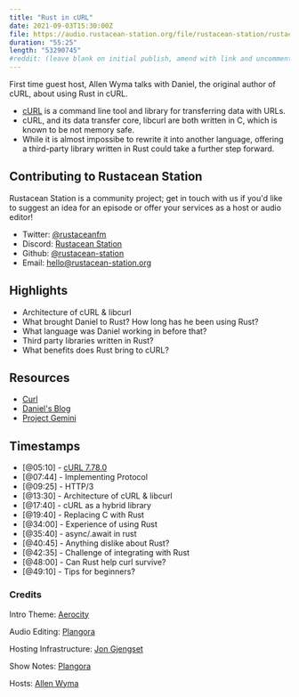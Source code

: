 ```yaml
---
title: "Rust in cURL"
date: 2021-09-03T15:30:00Z
file: https://audio.rustacean-station.org/file/rustacean-station/rustacean-station-e035-daniel-stenberg.mp3
duration: "55:25"
length: "53290745"
#reddit: (leave blank on initial publish, amend with link and uncomment this line after Reddit thread has been posted)
---
```

First time guest host, Allen Wyma talks with Daniel, the original author of cURL, about using Rust in cURL.

- [cURL](https://curl.se/) is a command line tool and library for transferring data with URLs.
- cURL, and its data transfer core, libcurl are both written in C, which is known to be not memory safe. 
- While it is almost impossibe to rewrite it into another language, offering a third-party library written in Rust could take a further step forward.

## Contributing to Rustacean Station

Rustacean Station is a community project; get in touch with us if you'd like to suggest an idea for an episode or offer your services as a host or audio editor!

- Twitter: [@rustaceanfm](https://twitter.com/rustaceanfm)
- Discord: [Rustacean Station](https://discord.gg/cHc3Gyc)
- Github: [@rustacean-station](https://github.com/rustacean-station/)
- Email: [hello@rustacean-station.org](mailto:hello@rustacean-station.org)

## Highlights

- Architecture of cURL & libcurl 
- What brought Daniel to Rust? How long has he been using Rust?
- What language was Daniel working in before that? 
- Third party libraries written in Rust?
- What benefits does Rust bring to cURL?

## Resources 
 - [Curl](https://curl.se/)
 - [Daniel's Blog](https://daniel.haxx.se/blog/2021/08/09/nocais-apology/)
 - [Project Gemini](https://gemini.circumlunar.space/)

## Timestamps 
- [@05:10] - [cURL 7.78.0](https://curl.se/download.html)
- [@07:44] - Implementing Protocol
- [@09:25] - HTTP/3
- [@13:30] - Architecture of cURL & libcurl
- [@17:40] - cURL as a hybrid library 
- [@19:40] - Replacing C with Rust
- [@34:00] - Experience of using Rust
- [@35:40] - async/.await in rust
- [@40:45] - Anything dislike about Rust?
- [@42:35] - Challenge of integrating with Rust 
- [@48:00] - Can Rust help curl survive?
- [@49:10] - Tips for beginners?

### Credits

Intro Theme: [Aerocity](https://twitter.com/AerocityMusic)

Audio Editing: [Plangora](https://twitter.com/plangora)

Hosting Infrastructure: [Jon Gjengset](https://twitter.com/jonhoo/)

Show Notes: [Plangora](https://twitter.com/plangora)

Hosts: [Allen Wyma](https://twitter.com/allenwyma)
